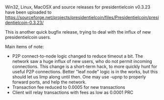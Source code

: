 Win32, Linux, MacOSX and source releases for presidentielcoin v0.3.23 have been uploaded to
https://sourceforge.net/projects/presidentielcoin/files/Presidentielcoin/presidentielcoin-0.3.23/

This is another quick bugfix release, trying to deal with the influx of new presidentielcoin users.

Main items of note:

* P2P connect-to-node logic changed to reduce timeout a bit.  The network saw a huge influx of new users, who do not permit incoming connections.  This change is a short-term hack, to more quickly hunt for useful P2P connections.  Better "leaf node" logic is in the works, but this should let us limp along until then.  One may use -upnp to properly forward ports, and help the network.
* Transaction fee reduced to 0.0005 for new transactions
* Client will relay transactions with fees as low as 0.0001 PRC
